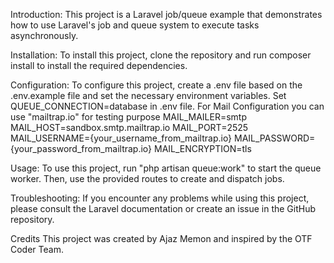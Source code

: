 Introduction: 
    This project is a Laravel job/queue example that demonstrates how to use Laravel's job and queue system to execute tasks asynchronously.

Installation:
    To install this project, clone the repository and run composer install to install the required dependencies.

Configuration:
    To configure this project, create a .env file based on the .env.example file and set the necessary environment variables.
    Set QUEUE_CONNECTION=database in .env file.
    For Mail Configuration you can use "mailtrap.io" for testing purpose
        MAIL_MAILER=smtp
        MAIL_HOST=sandbox.smtp.mailtrap.io
        MAIL_PORT=2525
        MAIL_USERNAME={your_username_from_mailtrap.io}
        MAIL_PASSWORD={your_password_from_mailtrap.io}
        MAIL_ENCRYPTION=tls

Usage:
    To use this project, run "php artisan queue:work" to start the queue worker. Then, use the provided routes to create and dispatch jobs.

Troubleshooting:
    If you encounter any problems while using this project, please consult the Laravel documentation or create an issue in the GitHub repository.

Credits
    This project was created by Ajaz Memon and inspired by the OTF Coder Team.